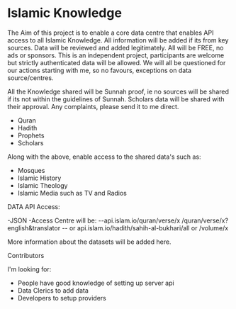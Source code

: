 Islamic Knowledge
=====

The Aim of this project is to enable a core data centre that enables API access to all Islamic Knowledge. All information will be added if its from key sources. Data will be reviewed and added legitimately. All will be FREE, no ads or sponsors. This is an independent project, participants are welcome but strictly authenticated data will be allowed. We will all be questioned for our actions starting with me, so no favours, exceptions on data source/centres.

All the Knowledge shared will be Sunnah proof, ie no sources will be shared if its not within the guidelines of Sunnah. Scholars data will be shared with their approval. Any complaints, please send it to me direct.


- Quran
- Hadith
- Prophets
- Scholars

Along with the above, enable access to the shared data's such as:

- Mosques
- Islamic History
- Islamic Theology
- Islamic Media such as TV and Radios


DATA API Access:

-JSON
-Access Centre will be: 
--api.islam.io/quran/verse/x  /quran/verse/x?english&translator
-- or api.islam.io/hadith/sahih-al-bukhari/all or /volume/x

More information about the datasets will be added here.

Contributors

I'm looking for:
- People have good knowledge of setting up server api
- Data Clerics to add data
- Developers to setup providers
